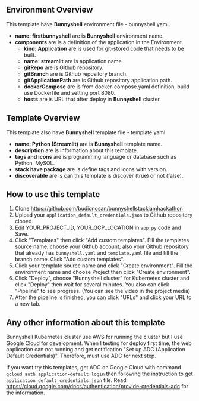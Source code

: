 ## Environment Overview

This template have **Bunnyshell** environment file - bunnyshell.yaml.
- **name: firstbunnyshell** are is **Bunnyshell** environment name.
- **components** are is a definition of the application in the Environment.
  - **kind: Application** are is used for git-stored code that needs to be built.
  - **name: streamlit** are is application name.
  - **gitRepo** are is Github repository.
  - **gitBranch** are is Github repository branch.
  - **gitApplicationPath** are is Github repository application path.
  - **dockerCompose** are is from docker-compose.yaml definition, build use Dockerfile and setting port 8080.
  - **hosts** are is URL that after deploy in **Bunnyshell** cluster.

## Template Overview

This template also have **Bunnyshell** template file - template.yaml.
- **name: Python (Streamlit)** are is **Bunnyshell** template name.
- **description** are is information about this template.
- **tags and icons** are is programming language or database such as Python, MySQL.
- **stack have package** are is define tags and icons with version.
- **discoverable** are is can this template is discover (true) or not (false).

## How to use this template

1. Clone https://github.com/budionosan/bunnyshellstackjamhackathon
2. Upload your `application_default_credentials.json` to Github repository cloned. 
3. Edit YOUR_PROJECT_ID, YOUR_GCP_LOCATION in `app.py` code and Save.
4. Click "Templates" then click "Add custom templates". Fill the templates source name, choose your Github account, also your Github repository that already has `bunnyshell.yaml` and `template.yaml` file and fill the branch name.  Click "Add custom templates".
5. Click your template source name and click "Create environment". Fill the environment name and choose Project then click "Create environment".
6. Click "Deploy", choose "Bunnyshell cluster" for Kubernetes cluster and click "Deploy" then wait for several minutes. You also can click "Pipeline" to see progress. (You can see the video in the project media)
7. After the pipeline is finished, you can click "URLs" and click your URL to a new tab.

## Any other information about this template

Bunnyshell Kubernetes cluster use AWS for running the cluster but I use Google Cloud for development. When I testing for deploy first time, the web application can not running and get notification "Set up ADC (Application Default Credentials)". Therefore, must use ADC for next step. 

If you want try this templates, get ADC on Google Cloud with command `gcloud auth application-default login` then following the instruction to get `application_default_credentials.json` file. Read https://cloud.google.com/docs/authentication/provide-credentials-adc for the information.
